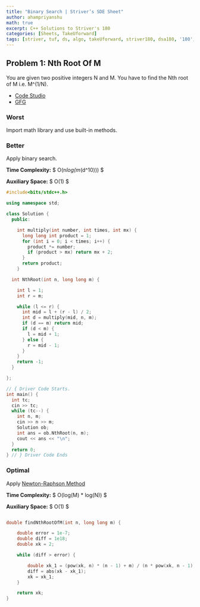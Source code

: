 ```yaml
---
title: "Binary Search | Striver’s SDE Sheet"
author: ahampriyanshu
math: true
excerpt: C++ Solutions to Striver's 180
categories: [Sheets, TakeUforward]
tags: [striver, tuf, ds, algo, takeUforward, striver180, dsa180, '180', Linked, List, day, '2']
---
```


## Problem 1: Nth Root Of M

You are given two positive integers N and M. You have to find the Nth root of M i.e. M^(1/N).

* [Code Studio](https://www.codingninjas.com/codestudio/problems/1062679)
* [GFG](https://practice.geeksforgeeks.org/problems/find-nth-root-of-m5843/1/#)

### Worst

Import math library and use built-in methods.

### Better

Apply binary search.

**Time Complexity:** $ O(n*log(m*(d^10))) $ 

**Auxiliary Space:** $ O(1) $

```cpp
#include<bits/stdc++.h>

using namespace std;

class Solution {
  public:

    int multiply(int number, int times, int mx) {
      long long int product = 1;
      for (int i = 0; i < times; i++) {
        product *= number;
        if (product > mx) return mx + 2;
      }
      return product;
    }

  int NthRoot(int n, long long m) {

    int l = 1;
    int r = m;

    while (l <= r) {
      int mid = l + (r - l) / 2;
      int d = multiply(mid, n, m);
      if (d == m) return mid;
      if (d < m) {
        l = mid + 1;
      } else {
        r = mid - 1;
      }
    }
    return -1;
  }

};

// { Driver Code Starts.
int main() {
  int tc;
  cin >> tc;
  while (tc--) {
    int n, m;
    cin >> n >> m;
    Solution ob;
    int ans = ob.NthRoot(n, m);
    cout << ans << "\n";
  }
  return 0;
} // } Driver Code Ends
```

### Optimal 

Apply [Newton-Raphson Method](https://brilliant.org/wiki/newton-raphson-method/)

**Time Complexity:** $ O(log(M) * log(N)) $ 

**Auxiliary Space:** $ O(1) $

```cpp

double findNthRootOfM(int n, long long m) {

    double error = 1e-7;
    double diff = 1e18;
    double xk = 2;

    while (diff > error) {

        double xk_1 = (pow(xk, n) * (n - 1) + m) / (n * pow(xk, n - 1));
        diff = abs(xk - xk_1);
        xk = xk_1;
    }

    return xk;
}
```